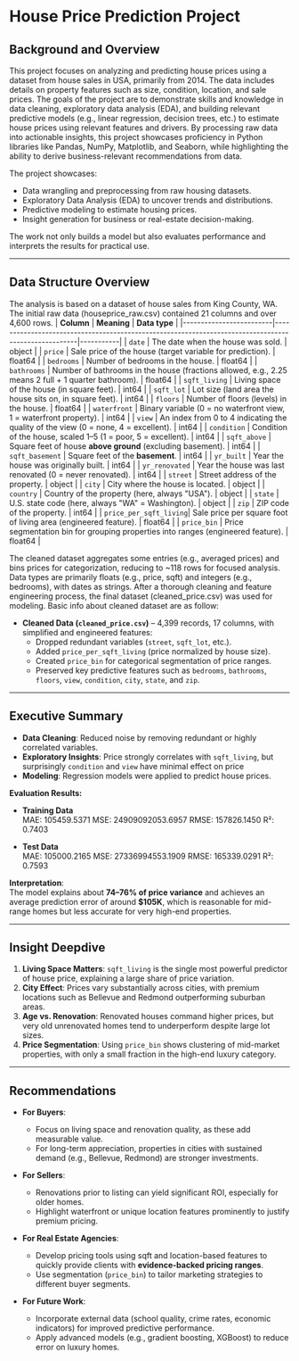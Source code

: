 # House Price Prediction Project

## Background and Overview  
This project focuses on analyzing and predicting house prices using a dataset from house sales in USA, primarily from 2014. The data includes details on property features such as size, condition, location, and sale prices. The goals of the project are to demonstrate skills and knowledge in data cleaning, exploratory data analysis (EDA), and building relevant predictive models (e.g., linear regression, decision trees, etc.) to estimate house prices using relevant features and drivers. By processing raw data into actionable insights, this project showcases proficiency in Python libraries like Pandas, NumPy, Matplotlib, and Seaborn, while highlighting the ability to derive business-relevant recommendations from data.

The project showcases:  
- Data wrangling and preprocessing from raw housing datasets.  
- Exploratory Data Analysis (EDA) to uncover trends and distributions.  
- Predictive modeling to estimate housing prices.  
- Insight generation for business or real-estate decision-making.  

The work not only builds a model but also evaluates performance and interprets the results for practical use.  

---

## Data Structure Overview  
The analysis is based on a dataset of house sales from King County, WA. The initial raw data (houseprice_raw.csv) contained 21 columns and over 4,600 rows. 
| **Column**             | **Meaning**                                                                                         | **Data type** |
|-------------------------|-----------------------------------------------------------------------------------------------------|-----------|
| `date`                 | The date when the house was sold.                                                                   | object    |
| `price`                | Sale price of the house (target variable for prediction).                                           | float64   |
| `bedrooms`             | Number of bedrooms in the house.                                                                    | float64   |
| `bathrooms`            | Number of bathrooms in the house (fractions allowed, e.g., 2.25 means 2 full + 1 quarter bathroom). | float64   |
| `sqft_living`          | Living space of the house (in square feet).                                                         | int64     |
| `sqft_lot`             | Lot size (land area the house sits on, in square feet).                                             | int64     |
| `floors`               | Number of floors (levels) in the house.                                                             | float64   |
| `waterfront`           | Binary variable (0 = no waterfront view, 1 = waterfront property).                                  | int64     |
| `view`                 | An index from 0 to 4 indicating the quality of the view (0 = none, 4 = excellent).                  | int64     |
| `condition`            | Condition of the house, scaled 1–5 (1 = poor, 5 = excellent).                                       | int64     |
| `sqft_above`           | Square feet of house **above ground** (excluding basement).                                         | int64     |
| `sqft_basement`        | Square feet of the **basement**.                                                                    | int64     |
| `yr_built`             | Year the house was originally built.                                                                | int64     |
| `yr_renovated`         | Year the house was last renovated (0 = never renovated).                                            | int64     |
| `street`               | Street address of the property.                                                                     | object    |
| `city`                 | City where the house is located.                                                                    | object    |
| `country`              | Country of the property (here, always "USA").                                                       | object    |
| `state`                | U.S. state code (here, always "WA" = Washington).                                                   | object    |
| `zip`                  | ZIP code of the property.                                                                           | int64     |
| `price_per_sqft_living`| Sale price per square foot of living area (engineered feature).                                      | float64   |
| `price_bin`            | Price segmentation bin for grouping properties into ranges (engineered feature).                    | float64   |

The cleaned dataset aggregates some entries (e.g., averaged prices) and bins prices for categorization, reducing to ~118 rows for focused analysis. Data types are primarily floats (e.g., price, sqft) and integers (e.g., bedrooms), with dates as strings. After a thorough cleaning and feature engineering process, the final dataset (cleaned_price.csv) was used for modeling. Basic info about cleaned dataset are as follow:
- **Cleaned Data (`cleaned_price.csv`)** – 4,399 records, 17 columns, with simplified and engineered features:
  - Dropped redundant variables (`street`, `sqft_lot`, etc.).  
  - Added `price_per_sqft_living` (price normalized by house size).  
  - Created `price_bin` for categorical segmentation of price ranges.  
  - Preserved key predictive features such as `bedrooms`, `bathrooms`, `floors`, `view`, `condition`, `city`, `state`, and `zip`.  

---

## Executive Summary  
- **Data Cleaning**: Reduced noise by removing redundant or highly correlated variables.  
- **Exploratory Insights**: Price strongly correlates with `sqft_living`, but surprisingly `condition` and `view` have minimal effect on price
- **Modeling**: Regression models were applied to predict house prices.  

**Evaluation Results:**  
- **Training Data**  
MAE: 105459.5371
MSE: 24909092053.6957
RMSE: 157826.1450
R²: 0.7403

- **Test Data**  
MAE: 105000.2165
MSE: 27336994553.1909
RMSE: 165339.0291
R²: 0.7593 

**Interpretation**:  
The model explains about **74–76% of price variance** and achieves an average prediction error of around **$105K**, which is reasonable for mid-range homes but less accurate for very high-end properties.  

---

## Insight Deepdive  
1. **Living Space Matters**: `sqft_living` is the single most powerful predictor of house price, explaining a large share of price variation.  
3. **City Effect**: Prices vary substantially across cities, with premium locations such as Bellevue and Redmond outperforming suburban areas.  
4. **Age vs. Renovation**: Renovated houses command higher prices, but very old unrenovated homes tend to underperform despite large lot sizes.  
5. **Price Segmentation**: Using `price_bin` shows clustering of mid-market properties, with only a small fraction in the high-end luxury category.  

---

## Recommendations  
- **For Buyers**:  
  - Focus on living space and renovation quality, as these add measurable value.  
  - For long-term appreciation, properties in cities with sustained demand (e.g., Bellevue, Redmond) are stronger investments.  

- **For Sellers**:  
  - Renovations prior to listing can yield significant ROI, especially for older homes.  
  - Highlight waterfront or unique location features prominently to justify premium pricing.  

- **For Real Estate Agencies**:  
  - Develop pricing tools using sqft and location-based features to quickly provide clients with **evidence-backed pricing ranges**.  
  - Use segmentation (`price_bin`) to tailor marketing strategies to different buyer segments.  

- **For Future Work**:  
  - Incorporate external data (school quality, crime rates, economic indicators) for improved predictive performance.  
  - Apply advanced models (e.g., gradient boosting, XGBoost) to reduce error on luxury homes.  

